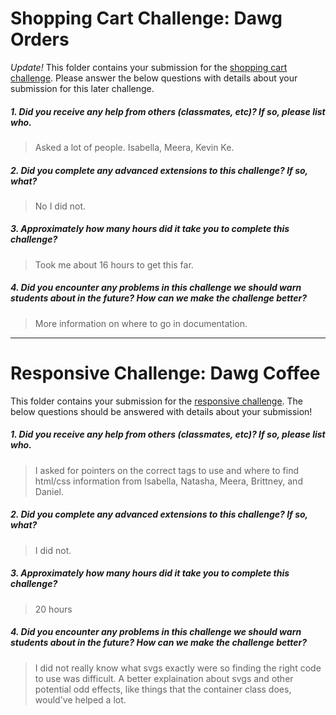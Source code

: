 # Shopping Cart Challenge: Dawg Orders

*Update!* This folder contains your submission for the [shopping cart challenge](http://info343-joelross.rhcloud.com/challenges/cart). Please answer the below questions with details about your submission for this later challenge.

##### 1. Did you receive any help from others (classmates, etc)? If so, please list who. #####
> Asked a lot of people.  Isabella, Meera, Kevin Ke.

##### 2. Did you complete any advanced extensions to this challenge? If so, what? #####
> No I did not.

##### 3. Approximately how many hours did it take you to complete this challenge? #####
> Took me about 16 hours to get this far.

##### 4. Did you encounter any problems in this challenge we should warn students about in the future? How can we make the challenge better? #####
> More information on where to go in documentation.




***

# Responsive Challenge: Dawg Coffee

This folder contains your submission for the [responsive challenge](http://info343-joelross.rhcloud.com/challenges/responsive). The below questions should be answered with details about your submission!


##### 1. Did you receive any help from others (classmates, etc)? If so, please list who. #####
> I asked for pointers on the correct tags to use and where to find html/css information from Isabella, Natasha, Meera, Brittney, and Daniel.

##### 2. Did you complete any advanced extensions to this challenge? If so, what? #####
> I did not.

##### 3. Approximately how many hours did it take you to complete this challenge? #####
> 20 hours

##### 4. Did you encounter any problems in this challenge we should warn students about in the future? How can we make the challenge better? #####
>  I did not really know what svgs exactly were so finding the right code to use was difficult.  A better explaination about svgs and other potential odd effects, like things that the container class does, would've helped a lot.

